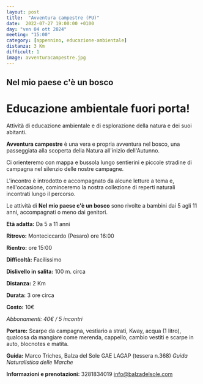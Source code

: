 ```yaml
---
layout: post
title:  "Avventura campestre (PU)"
date:  2022-07-27 19:00:00 +0100
day: "ven 04 ott 2024"
meeting: "15:00"
category: [appennino, educazione-ambientale]
distanza: 3 Km
difficult: 1
image: avventuracampestre.jpg
---
```


## Nel mio paese c'è un bosco

# Educazione ambientale fuori porta! 

Attività di educazione ambientale e di esplorazione della natura e dei suoi abitanti.

**Avventura campestre** è una vera e propria avventura nel bosco, una passeggiata alla scoperta della Natura all'inizio dell'Autunno.

Ci orienteremo con mappa e bussola lungo sentierini e piccole stradine di campagna nel silenzio delle nostre campagne.

L'incontro è introdotto e accompagnato da alcune letture a tema e, nell'occasione, cominceremo la nostra collezione di reperti naturali incontrati lungo il percorso.

Le attività di **Nel mio paese c'è un bosco** sono rivolte a bambini dai 5 agli 11 anni, accompagnati o meno dai genitori.


**Età adatta:** Da 5 a 11 anni 

**Ritrovo:** Monteciccardo (Pesaro) ore 16:00

**Rientro:** ore 15:00

**Difficoltà:** Facilissimo 

**Dislivello in salita:**  100 m. circa

**Distanza:** 2 Km

**Durata:** 3 ore circa

**Costo:** 10€

*Abbonamenti: 40€ / 5 incontri*

**Portare:** Scarpe da campagna, vestiario a strati, Kway, acqua (1 litro), qualcosa da mangiare come merenda, cappello, cambio vestiti e scarpe in auto, blocnotes e matita. 

**Guida:** Marco Triches, Balza del Sole GAE LAGAP (tessera n.368)
*Guida Naturalistica delle Marche*

**Informazioni e prenotazioni:** 3281834019 info@balzadelsole.com
